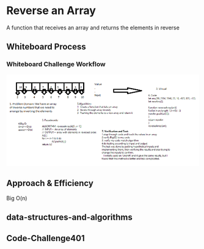 # Reverse an Array
<!-- Description of the challenge -->
A function that receives an array and returns the elements in reverse

## Whiteboard Process
<!-- Embedded whiteboard image -->
### Whiteboard Challenge Workflow

![whiteboard-image](Code-Challenge401/array-reverse/CC1.png)

## Approach & Efficiency
<!-- What approach did you take? Discuss Why. What is the Big O space/time for this approach? -->
Big O(n)

## data-structures-and-algorithms

## Code-Challenge401